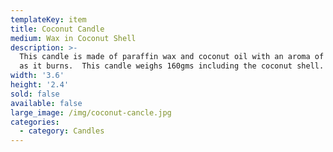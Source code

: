 ```yaml
---
templateKey: item
title: Coconut Candle
medium: Wax in Coconut Shell
description: >-
  This candle is made of paraffin wax and coconut oil with an aroma of coconut
  as it burns.  This candle weighs 160gms including the coconut shell.
width: '3.6'
height: '2.4'
sold: false
available: false
large_image: /img/coconut-cancle.jpg
categories:
  - category: Candles
---
```


